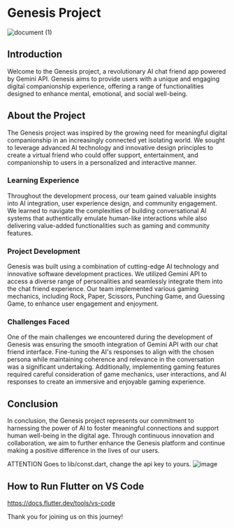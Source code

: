 # Genesis Project
![document (1)](https://github.com/bigboi00/Genesis/assets/105599258/eca5209a-5e08-4802-94b5-c0c1cc805cfb)

## Introduction
Welcome to the Genesis project, a revolutionary AI chat friend app powered by Gemini API. Genesis aims to provide users with a unique and engaging digital companionship experience, offering a range of functionalities designed to enhance mental, emotional, and social well-being.

## About the Project
The Genesis project was inspired by the growing need for meaningful digital companionship in an increasingly connected yet isolating world. We sought to leverage advanced AI technology and innovative design principles to create a virtual friend who could offer support, entertainment, and companionship to users in a personalized and interactive manner.

### Learning Experience
Throughout the development process, our team gained valuable insights into AI integration, user experience design, and community engagement. We learned to navigate the complexities of building conversational AI systems that authentically emulate human-like interactions while also delivering value-added functionalities such as gaming and community features.

### Project Development
Genesis was built using a combination of cutting-edge AI technology and innovative software development practices. We utilized Gemini API to access a diverse range of personalities and seamlessly integrate them into the chat friend experience. Our team implemented various gaming mechanics, including Rock, Paper, Scissors, Punching Game, and Guessing Game, to enhance user engagement and enjoyment.

### Challenges Faced
One of the main challenges we encountered during the development of Genesis was ensuring the smooth integration of Gemini API with our chat friend interface. Fine-tuning the AI's responses to align with the chosen persona while maintaining coherence and relevance in the conversation was a significant undertaking. Additionally, implementing gaming features required careful consideration of game mechanics, user interactions, and AI responses to create an immersive and enjoyable gaming experience.

## Conclusion
In conclusion, the Genesis project represents our commitment to harnessing the power of AI to foster meaningful connections and support human well-being in the digital age. Through continuous innovation and collaboration, we aim to further enhance the Genesis platform and continue making a positive difference in the lives of our users.

ATTENTION
Goes to lib/const.dart, change the api key to yours.
![image](https://github.com/bigboi00/Genesis/assets/105599258/2a7cd5b5-e23a-46c9-8218-c283545f5e46)

## How to Run Flutter on VS Code
https://docs.flutter.dev/tools/vs-code

Thank you for joining us on this journey!

